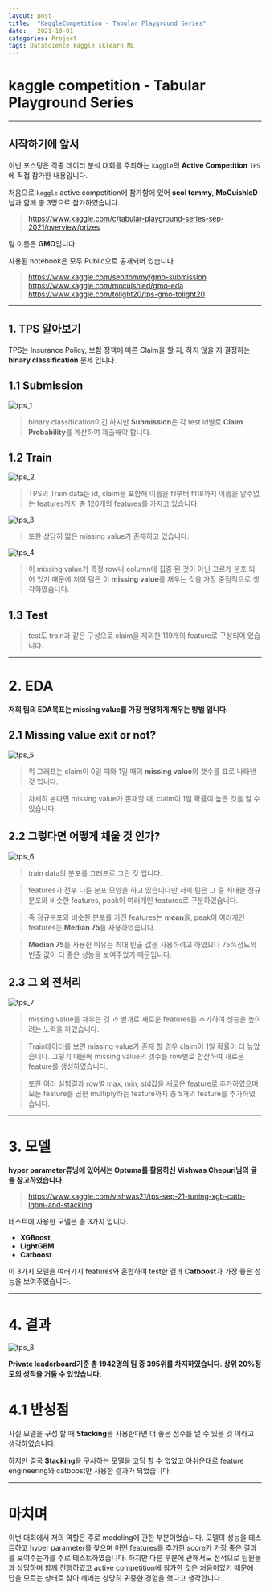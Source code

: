 ```yaml
---
layout: post
title:  "KaggleCompetition - Tabular Playground Series"
date:   2021-10-01 
categories: Project 
tags: DataScience kaggle sklearn ML
---
```

# kaggle competition - Tabular Playground Series
---

## 시작하기에 앞서

이번 포스팅은 각종 데이터 분석 대회를 주최하는 `kaggle`의 **Active Competition** `TPS`에 직접 참가한 내용입니다.

처음으로 `kaggle` active competition에 참가함에 있어 **seol tommy**, **MoCuishleD**님과 함께 총 3명으로 참가하였습니다.

> <https://www.kaggle.com/c/tabular-playground-series-sep-2021/overview/prizes>

팀 이름은 **GMO**입니다.

사용된 notebook은 모두 Public으로 공개되어 있습니다.
> <https://www.kaggle.com/seoltommy/gmo-submission>  
> <https://www.kaggle.com/mocuishled/gmo-eda>  
> <https://www.kaggle.com/tolight20/tps-gmo-tolight20>

---

## 1. TPS 알아보기

TPS는 Insurance Policy, 보험 정책에 따른 Claim을 할 지, 하지 않을 지 결정하는 **binary classification** 문제 입니다.

## 1.1 Submission

![tps_1](/img/tps_1.png)

> binary classification이긴 하지만 **Submission**은 각 test id별로 **Claim Probability**를 계산하여 제출해야 합니다.

## 1.2 Train

![tps_2](/img/tps_2.png)

> TPS의 Train data는 id, claim을 포함해 이름을 f1부터 f118까지 이름을 알수없는 features까지 총 120개의 features를 가지고 있습니다.

![tps_3](/img/tps_3.png)

> 또한 상당히 많은 missing value가 존재하고 있습니다.

![tps_4](/img/tps_4.png)

> 이 missing value가 특정 row나 column에 집중 된 것이 아닌 고르게 분포 되어 있기 때문에 저희 팀은 이 **missing value**를 채우는 것을 가장 중점적으로 생각하였습니다.

## 1.3 Test

> test도 train과 같은 구성으로 claim을 제외한 119개의 feature로 구성되어 있습니다.

---

# 2. EDA

**저희 팀의 EDA목표는 missing value를 가장 현명하게 채우는 방법 입니다.**


## 2.1 Missing value exit or not?

![tps_5](/img/tps_5.png)

> 위 그래프는 claim이 0일 때와 1일 때의 **missing value**의 갯수를 표로 나타낸 것 입니다.

> 자세히 본다면 missing value가 존재할 때, claim이 1일 확률이 높은 것을 알 수 있습니다.

## 2.2 그렇다면 어떻게 채울 것 인가?

![tps_6](/img/tps_6.png)

> train data의 분포를 그래프로 그린 것 입니다.

> features가 전부 다른 분포 모양을 하고 있습니다만 저희 팀은 그 중 최대한 정규분포와 비슷한 features, peak이 여러개인 features로 구분하였습니다.

> 즉 정규분포와 비슷한 분포를 가진 features는 **mean**을, peak이 여러개인 features는 **Median 75**를 사용하였습니다.

> **Median 75**를 사용한 이유는 최대 빈출 값을 사용하려고 하였으나 75%정도의 빈출 값이 더 좋은 성능을 보여주었기 때문입니다.

## 2.3 그 외 전처리

![tps_7](/img/tps_7.png)

> missing value를 채우는 것 과 별개로 새로운 features를 추가하여 성능을 높이려는 노력을 하였습니다.

> Train데이터를 보면 missing value가 존재 할 경우 claim이 1일 확률이 더 높았습니다. 그렇기 때문에 missing value의 갯수를 row별로 합산하여 새로운 feature를 생성하였습니다.

> 또한 여러 실험결과 row별 max, min, std값을 새로운 feature로 추가하였으며 모든 feature를 곱한 multiply라는 feature까지 총 5개의 feature를 추가하였습니다.

---

# 3. 모델

**hyper parameter튜닝에 있어서는 Optuma를 활용하신 Vishwas Chepuri님의 글을 참고하였습니다.**

> <https://www.kaggle.com/vishwas21/tps-sep-21-tuning-xgb-catb-lgbm-and-stacking>

테스트에 사용한 모델은 총 3가지 입니다.

* **XGBoost**
* **LightGBM**
* **Catboost**

이 3가지 모델을 여러가지 features와 혼합하여 test한 결과 **Catboost**가 가장 좋은 성능을 보여주었습니다.

---

# 4. 결과

![tps_8](/img/tps_8.png)

**Private leaderboard기준 총 1942명의 팀 중 395위를 차지하였습니다. 상위 20%정도의 성적을 거둘 수 있었습니다.**

# 4.1 반성점

사실 모델을 구성 할 때 **Stacking**을 사용한다면 더 좋은 점수를 낼 수 있을 것 이라고 생각하였습니다.

하지만 결국 **Stacking**을 구사하는 모델을 코딩 할 수 없었고 아쉬운대로 feature engineering와 catboost만 사용한 결과가 되었습니다.

---
# 마치며
이번 대회에서 저의 역할은 주로 modeling에 관한 부분이었습니다. 모델의 성능을 테스트하고 hyper parameter를 찾으며 어떤 features를 추가한 score가 가장 좋은 결과를 보여주는가를 주로 테스트하였습니다. 하지만 다른 부분에 관해서도 전적으로 팀원들과 상담하며 함께 진행하였고 active competition에 참가한 것은 처음이었기 때문에 답을 모르는 상태로 찾아 헤메는 상당히 귀중한 경험을 했다고 생각합니다.